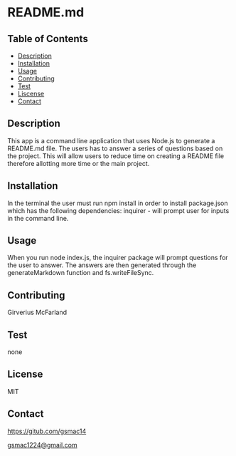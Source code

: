 
  # README.md
  
  ## Table of Contents
  * [Description](#description)
  * [Installation](#installation)
  * [Usage](#usage)
  * [Contributing](#contributing)
  * [Test](#test)
  * [Liscense](#liscense)
  * [Contact](#contact)
  
  ## Description
  This app is a command line application that uses Node.js to generate a README.md file. The users has to answer a series of questions based on the project. This will allow users to reduce time on creating a README file therefore allotting more time or the main project. 

  ## Installation
  In the terminal the user must run npm install in order to install package.json which has the following dependencies: inquirer - will prompt user for inputs in the command line.
  
  ## Usage
  When you run node index.js, the inquirer package will prompt questions for the user to answer. The answers are then generated through the generateMarkdown function and fs.writeFileSync.
  
  ## Contributing 
  Girverius McFarland

  ## Test
  none 

  ## License
  MIT

  ## Contact
  https://gitub.com/gsmac14
  
  gsmac1224@gmail.com

